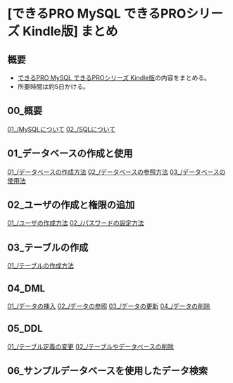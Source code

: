 [できるPRO MySQL できるPROシリーズ Kindle版] まとめ
===

## 概要

- [できるPRO MySQL できるPROシリーズ Kindle版](https://www.amazon.co.jp/%E3%81%A7%E3%81%8D%E3%82%8BPRO-MySQL-%E3%81%A7%E3%81%8D%E3%82%8BPRO%E3%82%B7%E3%83%AA%E3%83%BC%E3%82%BA-%E8%B5%A4%E4%BA%95-%E8%AA%A0-ebook/dp/B00SXPVFL2)の内容をまとめる。
- 所要時間は約5日かける。


## 00\_概要
[01\_/MySQLについて](mdFiles/00_概要/01_MySQLについて.md)
[02\_/SQLについて](mdFiles/00_概要/02_SQLについて.md)

## 01\_データベースの作成と使用
[01\_/データベースの作成方法](mdFiles/01_データベースの作成と使用/01_データベースの作成方法.md)
[02\_/データベースの参照方法](mdFiles/01_データベースの作成と使用/02_データベースの参照方法.md)
[03\_/データベースの使用法](mdFiles/01_データベースの作成と使用/03_データベースの使用法.md)

## 02\_ユーザの作成と権限の追加
[01\_/ユーザの作成方法](mdFiles/02_ユーザの作成と権限の追加/01_ユーザの作成方法.md)
[02\_/パスワードの設定方法](mdFiles/02_ユーザの作成と権限の追加/02_パスワードの設定方法.md)

## 03\_テーブルの作成
[01\_/テーブルの作成方法](mdFiles/03_テーブルの作成/01_テーブルの作成方法.md)

## 04\_DML
[01\_/データの挿入](mdFiles/04_DML/01_データの挿入.md)
[02\_/データの参照](mdFiles/04_DML/02_データの参照.md)
[03\_/データの更新](mdFiles/04_DML/03_データの更新.md)
[04\_/データの削除](mdFiles/04_DML/04_データの削除.md)

## 05\_DDL
[01\_/テーブル定義の変更](mdFiles/05_DDL/01_テーブル定義の変更.md)
[02\_/テーブルやデータベースの削除](mdFiles/05_DDL/02_テーブルやデータベースの削除.md)

## 06\_サンプルデータベースを使用したデータ検索

